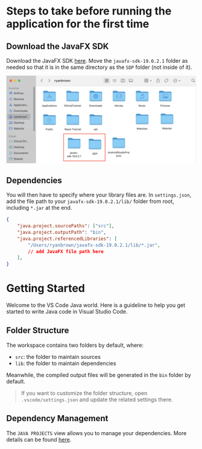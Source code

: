 # Steps to take before running the application for the first time

## Download the JavaFX SDK

Download the JavaFX SDK [here](https://gluonhq.com/products/javafx/). Move the `javafx-sdk-19.0.2.1` folder as needed so that it is in the same directory as the `SDP` folder (not inside of it).

![Directory example](directory.png)

## Dependencies

You will then have to specify where your library files are. In ``settings.json``, add the file path to your `javafx-sdk-19.0.2.1/lib/` folder from root, including `*.jar` at the end.

```json
{
    "java.project.sourcePaths": ["src"],
    "java.project.outputPath": "bin",
    "java.project.referencedLibraries": [
        "/Users/ryanbrown/javafx-sdk-19.0.2.1/lib/*.jar",
        // add JavaFX file path here
    ],
}
```

# Getting Started

Welcome to the VS Code Java world. Here is a guideline to help you get started to write Java code in Visual Studio Code.

## Folder Structure

The workspace contains two folders by default, where:

- `src`: the folder to maintain sources
- `lib`: the folder to maintain dependencies

Meanwhile, the compiled output files will be generated in the `bin` folder by default.

> If you want to customize the folder structure, open `.vscode/settings.json` and update the related settings there.

## Dependency Management

The `JAVA PROJECTS` view allows you to manage your dependencies. More details can be found [here](https://github.com/microsoft/vscode-java-dependency#manage-dependencies).
